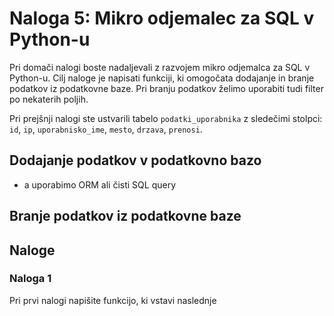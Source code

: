 # Naloga 5: Mikro odjemalec za SQL v Python-u

Pri domači nalogi boste nadaljevali z razvojem mikro odjemalca za SQL v Python-u. Cilj naloge je napisati funkciji, ki omogočata dodajanje in branje podatkov iz podatkovne baze. Pri branju podatkov želimo uporabiti tudi filter po nekaterih poljih.

Pri prejšnji nalogi ste ustvarili tabelo `podatki_uporabnika` z sledečimi stolpci: `id`, `ip`, `uporabnisko_ime`, `mesto`, `drzava`, `prenosi`.

## Dodajanje podatkov v podatkovno bazo
- a uporabimo ORM ali čisti SQL query


## Branje podatkov iz podatkovne baze

## Naloge

### Naloga 1
Pri prvi nalogi napišite funkcijo, ki vstavi naslednje
